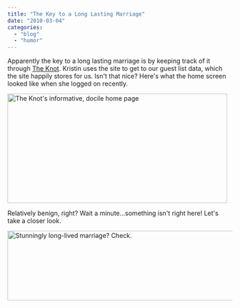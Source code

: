 ```yaml
---
title: "The Key to a Long Lasting Marriage"
date: "2010-03-04"
categories: 
  - "blog"
  - "humor"
---
```

Apparently the key to a long lasting marriage is by keeping track of it through <a href="http://www.theknot.com">The Knot</a>. Kristin uses the site to get to our guest list data, which the site happily stores for us. Isn't that nice? Here's what the home screen looked like when she logged on recently.

<a href="/uploads/2010/03/theknot1.png"><img src="/uploads/2010/03/theknot1.png" alt="The Knot&#039;s informative, docile home page" title="The Knot home page" width="492" height="245" class="alignnone size-full wp-image-50" /></a>

Relatively benign, right? Wait a minute...something isn't right here! Let's take a closer look.

<a href="/uploads/2010/03/theknot2.png"><img src="/uploads/2010/03/theknot2.png" alt="Stunningly long-lived marriage? Check." title="Stunningly long-lived marriage? Check." width="513" height="156" class="alignnone size-full wp-image-52" /></a>

